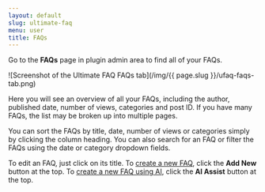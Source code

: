 ```yaml
---
layout: default
slug: ultimate-faq
menu: user
title: FAQs
---
```

Go to the **FAQs** page in plugin admin area to find all of your FAQs.

![Screenshot of the Ultimate FAQ FAQs tab](/img/{{ page.slug }}/ufaq-faqs-tab.png)

Here you will see an overview of all your FAQs, including the author, published date, number of views, categories and post ID. If you have many FAQs, the list may be broken up into multiple pages. 

You can sort the FAQs by title, date, number of views or categories simply by clicking the column heading. You can also search for an FAQ or filter the FAQs using the date or category dropdown fields.

To edit an FAQ, just click on its title. To [create a new FAQ](create), click the **Add New** button at the top. To [create a new FAQ using AI](ai), click the **AI Assist** button at the top.

